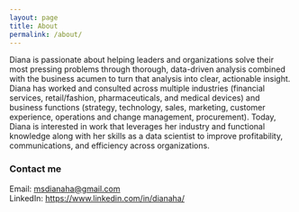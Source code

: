 ```yaml
---
layout: page
title: About
permalink: /about/
---
```


Diana is passionate about helping leaders and organizations solve their most pressing problems through thorough, data-driven analysis combined with the business acumen to turn that analysis into clear, actionable insight. Diana has worked and consulted across multiple industries (financial services, retail/fashion, pharmaceuticals, and medical devices) and business functions (strategy, technology, sales, marketing, customer experience, operations and change management, procurement). Today, Diana is interested in work that leverages her industry and functional knowledge along with her skills as a data scientist to improve profitability, communications, and efficiency across organizations.

### Contact me

Email: [msdianaha@gmail.com](mailto:msdianaha@gmail.com)   
LinkedIn: <a href="https://www.linkedin.com/in/dianaha/"> https://www.linkedin.com/in/dianaha/ </a>
